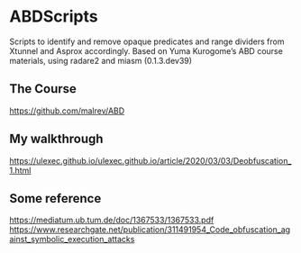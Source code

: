 # ABDScripts
Scripts to identify and remove opaque predicates and range dividers from Xtunnel and Asprox accordingly.
Based on Yuma Kurogome’s ABD course materials, using radare2 and miasm (0.1.3.dev39)

## The Course
https://github.com/malrev/ABD

## My walkthrough
https://ulexec.github.io/ulexec.github.io/article/2020/03/03/Deobfuscation_1.html

## Some reference
https://mediatum.ub.tum.de/doc/1367533/1367533.pdf
https://www.researchgate.net/publication/311491954_Code_obfuscation_against_symbolic_execution_attacks



